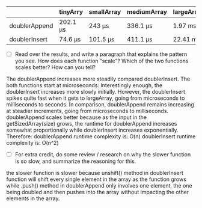 
|               | tinyArry | smallArray | mediumArray | largeArray | extraLargeArray |
|---------------|----------|------------|-------------|------------|-----------------|
| doublerAppend | 202.1 μs | 243 μs     | 336.1 μs    | 1.97 ms    | 8.0312 ms       |
| doublerInsert | 74.6 μs  | 101.5 μs   | 411.1 μs    | 22.41 ms   | 1.8972088 s     |



- [ ]  Read over the results, and write a paragraph that explains the pattern you see. How does each function “scale”? Which of the two functions scales better? How can you tell?

The doublerAppend increases more steadily compared doublerInsert. The both functions start at microseconds. Interestingly enough, the doublerInsert increases more slowly initially. However, the doublerInsert spikes quite fast when it gets to largeArray, going from microseconds to milliseconds to seconds. In comparison, doublerAppend remains increasing at steadier increments, going from microseconds to milliseconds. doublerAppend scales better because as the input in the getSizedArray(size) grows, the runtime for doublerAppend increases somewhat proportionally while doublerInsert increases exponentially. Therefore: 
doublerAppend runtime complexity is: O(n)
doublerInsert runtime complexity is: O(n^2)



- [ ]  For extra credit, do some review / research on why the slower function is so slow, and summarize the reasoning for this.

the slower function is slower because unshift() method in doublerInsert function will shift every single element in the array as the function grows while .push() method in doublerAppend only involves one element, the one being doubled and then pushes into the array without impacting the other elements in the array. 